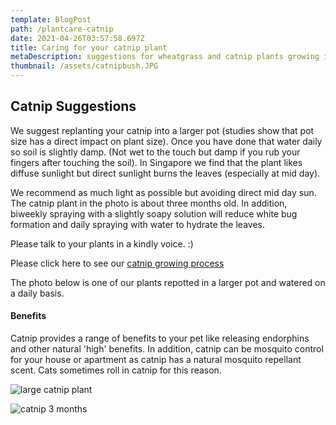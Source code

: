 ```yaml
---
template: BlogPost
path: /plantcare-catnip
date: 2021-04-26T03:57:58.697Z
title: Caring for your catnip plant
metaDescription: suggestions for wheatgrass and catnip plants growing in singapore
thumbnail: /assets/catnipbush.JPG
---
```

## Catnip Suggestions

We suggest replanting your catnip into a larger pot (studies show that pot size has a  direct impact on plant size).  Once you have done that water daily so soil is slightly damp. (Not wet to the touch but damp if you rub your fingers after touching the soil). In Singapore we find that the plant likes diffuse sunlight but direct sunlight burns the leaves (especially at mid day). 

We recommend as much light as possible but avoiding direct mid day sun.  The catnip plant in the photo is about three months old.  In addition, biweekly spraying with a slightly soapy solution will reduce white bug formation and daily spraying with water to hydrate the leaves.

Please talk to your plants in a kindly voice.  :)

Please click here to see our [catnip growing process](/assets/Catnip_plant_growing.pdf)

The photo below is one of our plants repotted in a larger pot and watered on a daily basis.

#### Benefits

Catnip provides a range of benefits to your pet like releasing endorphins and other natural 'high' benefits.  In addition, catnip can be mosquito control for your house or apartment as catnip has a natural mosquito repellant scent.  Cats sometimes roll in catnip for this reason.

![large catnip plant](/assets/largecatnip.jpg "large catnip plants after four months")

![catnip 3 months](/assets/catnipbush.JPG "catnip at 3 months in age")
